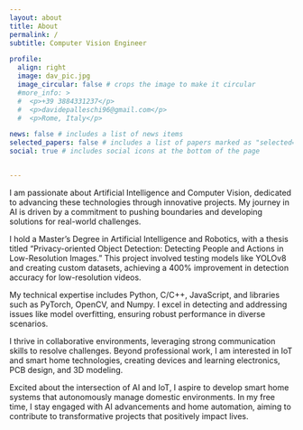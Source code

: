 ```yaml
---
layout: about
title: About
permalink: /
subtitle: Computer Vision Engineer

profile:
  align: right
  image: dav_pic.jpg
  image_circular: false # crops the image to make it circular
  #more_info: >
  #  <p>+39 3884331237</p>
  #  <p>davidepalleschi96@gmail.com</p>
  #  <p>Rome, Italy</p>

news: false # includes a list of news items
selected_papers: false # includes a list of papers marked as "selected={true}"
social: true # includes social icons at the bottom of the page


---
```


I am passionate about Artificial Intelligence and Computer Vision, dedicated to advancing these technologies through innovative projects. My journey in AI is driven by a commitment to pushing boundaries and developing solutions for real-world challenges.

I hold a Master’s Degree in Artificial Intelligence and Robotics, with a thesis titled “Privacy-oriented Object Detection: Detecting People and Actions in Low-Resolution Images.” This project involved testing models like YOLOv8 and creating custom datasets, achieving a 400% improvement in detection accuracy for low-resolution videos.

My technical expertise includes Python, C/C++, JavaScript, and libraries such as PyTorch, OpenCV, and Numpy. I excel in detecting and addressing issues like model overfitting, ensuring robust performance in diverse scenarios.

I thrive in collaborative environments, leveraging strong communication skills to resolve challenges. Beyond professional work, I am interested in IoT and smart home technologies, creating devices and learning electronics, PCB design, and 3D modeling.

Excited about the intersection of AI and IoT, I aspire to develop smart home systems that autonomously manage domestic environments. In my free time, I stay engaged with AI advancements and home automation, aiming to contribute to transformative projects that positively impact lives.